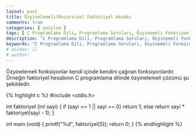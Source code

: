 ```yaml
---
layout: post
title: Özyinelemeli(Recursive) Faktoriyel Hesabı
comments: true
categories: [ yazılım ]
tags: [ C Programlama Dili, Programlama Soruları, Özyinemeli Fonksiyonlar ]
description: "C Programlama Dili, Programlama Soruları, Özyinemeli Fonksiyonlar"
keywords: "C Programlama Dili, Programlama Soruları, Özyinemeli Fonksiyonlar"
# asides: []
# author:
---
```


Özyinelemeli fonksiyonlar kendi içinde kendini çağıran fonksiyonlardır. 
Örneğin faktoriyel hesabının C programlama dilinde özyinelemeli çözümü şu şekildedir.

<!-- more -->

{% highlight c %}
#include <stdio.h>

int faktoriyel (int sayi)
{
        if (sayi == 1 || sayi == 0)
                return 1;
        else
                return sayi * faktoriyel(sayi - 1);
}

int main (void)
{
        printf("%d", faktoriyel(5));
        return 0;
}
{% endhighlight %}

